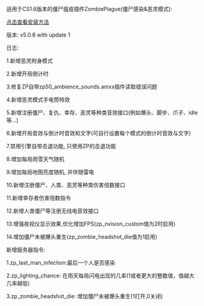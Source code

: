 适用于CS1.6版本的僵尸瘟疫插件ZombiePlague(僵尸感染&恶灵模式):

[点击查看安装方法](https://github.com/mostten/ZombiePlague-for-CS1.6/wiki/%E5%AE%89%E8%A3%85%E6%96%B9%E6%B3%95)

版本: v5.0.8 with update 1

日志:

1.新增恶灵附身模式

2.新增开局倒计时

3.修复ZP自带zp50_ambience_sounds.amxx插件读取错误问题

4.新增恶灵模式手电筒特效

5.新增注册僵尸、复仇、幸存、恶灵等种类音效接口(例如爆头、脚步、爪子、idle等...)

6.新增开局音效与倒计时音效和文字(可自行设置每个模式的倒计时音效与文字)

7.禁用引擎自带击退功能, 只使用ZP的击退功能

8.增加每局雨雪天气随机

9.增加每局地图亮度随机, 并伴随雷电

10.新增注册僵尸、人类、恶灵等种类伤害倍数接口

11.新增幸存者伤害倍数指令

12.新增人类僵尸等注册无线电音效接口

13.增强夜视仪显示效果,优化增加FPS(zp_nvision_custom值为2时启用)

14.增加僵尸未被爆头重生(zp_zombie_headshot_die值为1启用)

新增服务器指令:

1.zp_last_man_infection:最后一个人是否感染

2.zp_lighting_chance: 在雨天每局闪电出现的几率(1或者更大的整数值，值越大几率越低)

3.zp_zombie_headshot_die: 增加僵尸未被爆头重生(1打开,0关闭)
